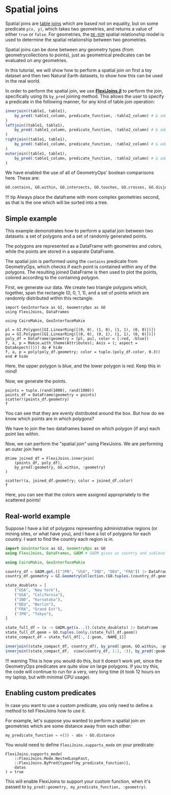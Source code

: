 # Spatial joins

Spatial joins are [table joins](https://www.geeksforgeeks.org/sql-join-set-1-inner-left-right-and-full-joins/) which are based not on equality, but on some predicate ``p(x, y)``, which takes two geometries, and returns a value of either `true` or `false`.  For geometries, the [`DE-9IM`](https://en.wikipedia.org/wiki/DE-9IM) spatial relationship model is used to determine the spatial relationship between two geometries.  

Spatial joins can be done between any geometry types (from geometrycollections to points), just as geometrical predicates can be evaluated on any geometries.

In this tutorial, we will show how to perform a spatial join on first a toy dataset and then two Natural Earth datasets, to show how this can be used in the real world.

In order to perform the spatial join, we use **[FlexiJoins.jl](https://github.com/JuliaAPlavin/FlexiJoins.jl)** to perform the join, specifically using its `by_pred` joining method.  This allows the user to specify a predicate in the following manner, for any kind of table join operation:
```julia
innerjoin((table1, table1),
    by_pred(:table1_column, predicate_function, :table2_column) # & add other conditions here
)
leftjoin((table1, table1),
    by_pred(:table1_column, predicate_function, :table2_column) # & add other conditions here
)
rightjoin((table1, table1),
    by_pred(:table1_column, predicate_function, :table2_column) # & add other conditions here
)
outerjoin((table1, table1),
    by_pred(:table1_column, predicate_function, :table2_column) # & add other conditions here
)
```

We have enabled the use of all of GeometryOps' boolean comparisons here.  These are:

```julia
GO.contains, GO.within, GO.intersects, GO.touches, GO.crosses, GO.disjoint, GO.overlaps, GO.covers, GO.coveredby, GO.equals
```

!!! tip
    Always place the dataframe with more complex geometries second, as that is the one which will be sorted into a tree.

## Simple example

This example demonstrates how to perform a spatial join between two datasets: a set of polygons and a set of randomly generated points. 

The polygons are represented as a DataFrame with geometries and colors, while the points are stored in a separate DataFrame. 

The spatial join is performed using the `contains` predicate from GeometryOps, which checks if each point is contained within any of the polygons. The resulting joined DataFrame is then used to plot the points, colored according to the containing polygon.

First, we generate our data.  We create two triangle polygons which, together, span the rectangle (0, 0, 1, 1), and a set of points which are randomly distributed within this rectangle.

```@example spatialjoins
import GeoInterface as GI, GeometryOps as GO
using FlexiJoins, DataFrames

using CairoMakie, GeoInterfaceMakie

pl = GI.Polygon([GI.LinearRing([(0, 0), (1, 0), (1, 1), (0, 0)])])
pu = GI.Polygon([GI.LinearRing([(0, 0), (0, 1), (1, 1), (0, 0)])])
poly_df = DataFrame(geometry = [pl, pu], color = [:red, :blue])
f, a, p = Makie.with_theme(Attributes(; Axis = (; aspect = DataAspect()))) do # hide
f, a, p = poly(poly_df.geometry; color = tuple.(poly_df.color, 0.3))
end # hide
```

Here, the upper polygon is blue, and the lower polygon is red.  Keep this in mind!

Now, we generate the points.

```@example spatialjoins
points = tuple.(rand(1000), rand(1000))
points_df = DataFrame(geometry = points)
scatter!(points_df.geometry)
f
```

You can see that they are evenly distributed around the box.  But how do we know which points are in which polygons?

We have to join the two dataframes based on which polygon (if any) each point lies within.

Now, we can perform the "spatial join" using FlexiJoins.  We are performing an outer join here

```@example spatialjoins
@time joined_df = FlexiJoins.innerjoin(
    (points_df, poly_df), 
    by_pred(:geometry, GO.within, :geometry)
)
```

```@example spatialjoins
scatter!(a, joined_df.geometry; color = joined_df.color)
f
```

Here, you can see that the colors were assigned appropriately to the scattered points!

## Real-world example

Suppose I have a list of polygons representing administrative regions (or mining sites, or what have you), and I have a list of polygons for each country.  I want to find the country each region is in.

```julia real
import GeoInterface as GI, GeometryOps as GO
using FlexiJoins, DataFrames, GADM # GADM gives us country and sublevel geometry

using CairoMakie, GeoInterfaceMakie

country_df = GADM.get.(["JPN", "USA", "IND", "DEU", "FRA"]) |> DataFrame
country_df.geometry = GI.GeometryCollection.(GO.tuples.(country_df.geom))

state_doublets = [
    ("USA", "New York"),
    ("USA", "California"),
    ("IND", "Karnataka"),
    ("DEU", "Berlin"),
    ("FRA", "Grand Est"),
    ("JPN", "Tokyo"),
]

state_full_df = (x -> GADM.get(x...)).(state_doublets) |> DataFrame
state_full_df.geom = GO.tuples.(only.(state_full_df.geom))
state_compact_df = state_full_df[:, [:geom, :NAME_1]]
```

```julia real
innerjoin((state_compact_df, country_df), by_pred(:geom, GO.within, :geometry))
innerjoin((state_compact_df,  view(country_df, 1:1, :)), by_pred(:geom, GO.within, :geometry))
```

!!! warning
    This is how you would do this, but it doesn't work yet, since the GeometryOps predicates are quite slow on large polygons.  If you try this, the code will continue to run for a very, very long time (it took 12 hours on my laptop, but with minimal CPU usage).

## Enabling custom predicates

In case you want to use a custom predicate, you only need to define a method to tell FlexiJoins how to use it.

For example, let's suppose you wanted to perform a spatial join on geometries which are some distance away from each other:

```julia
my_predicate_function = <(5) ∘ abs ∘ GO.distance
```

You would need to define `FlexiJoins.supports_mode` on your predicate:

```julia{3}
FlexiJoins.supports_mode(
    ::FlexiJoins.Mode.NestedLoopFast, 
    ::FlexiJoins.ByPred{typeof(my_predicate_function)}, 
    datas
) = true
```

This will enable FlexiJoins to support your custom function, when it's passed to `by_pred(:geometry, my_predicate_function, :geometry)`.
